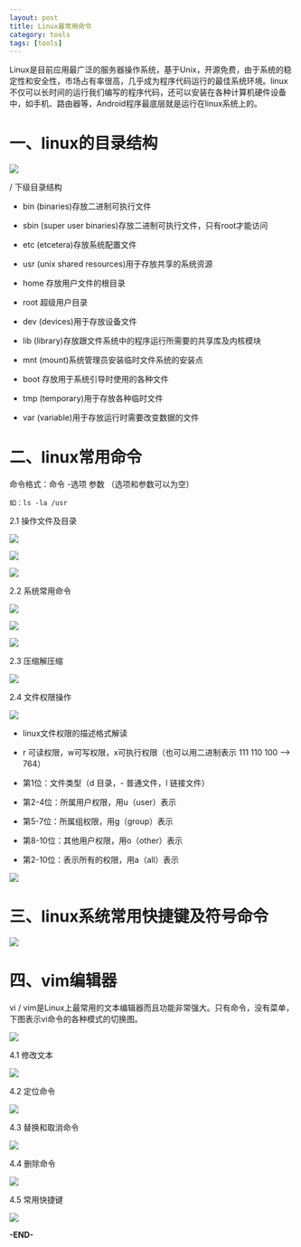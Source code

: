 ```yaml
---
layout: post
title: Linux最常用命令
category: tools
tags: [tools]
---
```




Linux是目前应用最广泛的服务器操作系统，基于Unix，开源免费，由于系统的稳定性和安全性，市场占有率很高，几乎成为程序代码运行的最佳系统环境。linux不仅可以长时间的运行我们编写的程序代码，还可以安装在各种计算机硬件设备中，如手机、路由器等，Android程序最底层就是运行在linux系统上的。

# 一、linux的目录结构

![](https://ziyekudeng.github.io/assets/images/2019/0726/linux-command/1.webp) 

/ 下级目录结构

*   bin (binaries)存放二进制可执行文件

*   sbin (super user binaries)存放二进制可执行文件，只有root才能访问

*   etc (etcetera)存放系统配置文件

*   usr (unix shared resources)用于存放共享的系统资源

*   home 存放用户文件的根目录

*   root 超级用户目录

*   dev (devices)用于存放设备文件

*   lib (library)存放跟文件系统中的程序运行所需要的共享库及内核模块

*   mnt (mount)系统管理员安装临时文件系统的安装点

*   boot 存放用于系统引导时使用的各种文件

*   tmp (temporary)用于存放各种临时文件

*   var (variable)用于存放运行时需要改变数据的文件

# 二、linux常用命令

命令格式：命令 -选项 参数 （选项和参数可以为空）

    如：ls -la /usr

2.1 操作文件及目录

![](https://ziyekudeng.github.io/assets/images/2019/0726/linux-command/2.webp) 

![](https://ziyekudeng.github.io/assets/images/2019/0726/linux-command/3.webp) 

![](https://ziyekudeng.github.io/assets/images/2019/0726/linux-command/4.webp) 

2.2 系统常用命令

![](https://ziyekudeng.github.io/assets/images/2019/0726/linux-command/5.webp) 

![](https://ziyekudeng.github.io/assets/images/2019/0726/linux-command/6.webp) 

![](https://ziyekudeng.github.io/assets/images/2019/0726/linux-command/7.webp) 


2.3 压缩解压缩

![](https://ziyekudeng.github.io/assets/images/2019/0726/linux-command/8.webp) 

2.4 文件权限操作

![](https://ziyekudeng.github.io/assets/images/2019/0726/linux-command/9.webp) 

*   linux文件权限的描述格式解读

*   r 可读权限，w可写权限，x可执行权限（也可以用二进制表示 111 110 100 --> 764）

*   第1位：文件类型（d 目录，- 普通文件，l 链接文件）

*   第2-4位：所属用户权限，用u（user）表示

*   第5-7位：所属组权限，用g（group）表示

*   第8-10位：其他用户权限，用o（other）表示

*   第2-10位：表示所有的权限，用a（all）表示

![](https://ziyekudeng.github.io/assets/images/2019/0726/linux-command/10.webp) 

# 三、linux系统常用快捷键及符号命令

![](https://ziyekudeng.github.io/assets/images/2019/0726/linux-command/11.webp) 

# 四、vim编辑器

vi / vim是Linux上最常用的文本编辑器而且功能非常强大。只有命令，没有菜单，下图表示vi命令的各种模式的切换图。

![](https://ziyekudeng.github.io/assets/images/2019/0726/linux-command/12.webp) 

4.1 修改文本

![](https://ziyekudeng.github.io/assets/images/2019/0726/linux-command/13.webp) 

4.2 定位命令

![](https://ziyekudeng.github.io/assets/images/2019/0726/linux-command/14.webp) 

4.3 替换和取消命令

![](https://ziyekudeng.github.io/assets/images/2019/0726/linux-command/15.webp) 

4.4 删除命令

![](https://ziyekudeng.github.io/assets/images/2019/0726/linux-command/16.webp) 

4.5 常用快捷键

![](https://ziyekudeng.github.io/assets/images/2019/0726/linux-command/17.webp) 

**-END-**

